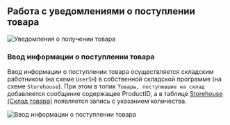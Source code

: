 ## Работа с уведомлениями о поступлении товара

![Уведомления о получении товара](./images/subscribtion.svg)

### Ввод информации о поступлении товара

Ввод информации о поступлении товара осуществляется складским работником (на схеме `UserSH`) в собственной складской программе (на схеме `Storehouse`). При этом в топик `Товары, поступившие на склад` добавляется сообщение содержащее ProductID, а в таблице [Storehouse (Склад товара)](./ERD.md/#Storehouse (Склад товара)) появляется запись с указанием количества.

![Ввод информации о поступлении товара](./images/inputProductInfo.svg)
